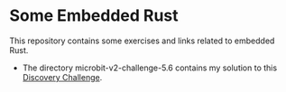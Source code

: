 # Some Embedded Rust

This repository contains some exercises and links related to embedded Rust.

* The directory microbit-v2-challenge-5.6 contains my solution to this [Discovery Challenge](https://docs.rust-embedded.org/discovery/microbit/05-led-roulette/the-challenge.html).